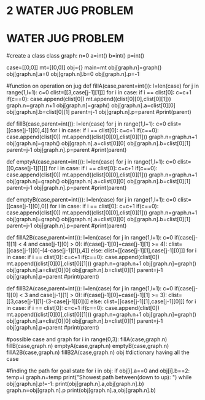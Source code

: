 # 2 WATER JUG PROBLEM  
# WATER JUG PROBLEM

#create a class
class graph:
    n=0
    a=int()
    b=int()
    p=int()

case=[[0,0]]
mt=[(0,0)]
obj={}
main=mt
obj[graph.n]=graph()
obj[graph.n].a=0
obj[graph.n].b=0
obj[graph.n].p=-1

#function on operation on jug
def fillA(case,parent=int()):
    l=len(case)
    for j in range(1,l+1):
        c=0
        clist=[[3,case[j-1][1]]]
        for i in case:
            if i == clist[0]:
                c=c+1
        if(c==0):
            case.append(clist[0])
            mt.append((clist[0][0],clist[0][1]))
            graph.n=graph.n+1
            obj[graph.n]=graph()
            obj[graph.n].a=clist[0][0]
            obj[graph.n].b=clist[0][1]
            parent=j-1
            obj[graph.n].p=parent
            #print(parent)
        
def fillB(case,parent=int()):
    l=len(case)
    for j in range(1,l+1):
        c=0
        clist=[[case[j-1][0],4]]
        for i in case:
            if i == clist[0]:
                c=c+1
        if(c==0):
            case.append(clist[0])
            mt.append((clist[0][0],clist[0][1]))
            graph.n=graph.n+1
            obj[graph.n]=graph()
            obj[graph.n].a=clist[0][0]
            obj[graph.n].b=clist[0][1]
            parent=j-1
            obj[graph.n].p=parent
            #print(parent)

def emptyA(case,parent=int()):
    l=len(case)
    for j in range(1,l+1):
        c=0
        clist=[[0,case[j-1][1]]]
        for i in case:
            if i == clist[0]:
                c=c+1
        if(c==0):
            case.append(clist[0])
            mt.append((clist[0][0],clist[0][1]))
            graph.n=graph.n+1
            obj[graph.n]=graph()
            obj[graph.n].a=clist[0][0]
            obj[graph.n].b=clist[0][1]
            parent=j-1
            obj[graph.n].p=parent
            #print(parent)
            
def emptyB(case,parent=int()):
    l=len(case)
    for j in range(1,l+1):
        c=0
        clist=[[case[j-1][0],0]]
        for i in case:
            if i == clist[0]:
                c=c+1
        if(c==0):
            case.append(clist[0])
            mt.append((clist[0][0],clist[0][1]))
            graph.n=graph.n+1
            obj[graph.n]=graph()
            obj[graph.n].a=clist[0][0]
            obj[graph.n].b=clist[0][1]
            parent=j-1
            obj[graph.n].p=parent
            #print(parent)
            
def fillA2B(case,parent=int()):
    l=len(case)
    for j in range(1,l+1):
        c=0
        if(case[j-1][1] < 4 and case[j-1][0] > 0):
            if(case[j-1][0]+case[j-1][1] >= 4):
                clist=[[case[j-1][0]-(4-case[j-1][1]),4]]
            else:
                clist=[[case[j-1][1],case[j-1][0]]]
            for i in case:
                if i == clist[0]:
                    c=c+1
            if(c==0):
                case.append(clist[0])
                mt.append((clist[0][0],clist[0][1]))
                graph.n=graph.n+1
                obj[graph.n]=graph()
                obj[graph.n].a=clist[0][0]
                obj[graph.n].b=clist[0][1]
                parent=j-1
                obj[graph.n].p=parent
                #print(parent)
                

def fillB2A(case,parent=int()):
    l=len(case)
    for j in range(1,l+1):
        c=0
        if(case[j-1][0] < 3 and case[j-1][1] > 0):
            if(case[j-1][0]+case[j-1][1] >= 3):
                clist=[[3,case[j-1][1]-(3-case[j-1][0])]]
            else:
                clist=[[case[j-1][1],case[j-1][0]]]
            for i in case:
                if i == clist[0]:
                    c=c+1
            if(c==0):
                case.append(clist[0])
                mt.append((clist[0][0],clist[0][1]))
                graph.n=graph.n+1
                obj[graph.n]=graph()
                obj[graph.n].a=clist[0][0]
                obj[graph.n].b=clist[0][1]
                parent=j-1
                obj[graph.n].p=parent
                #print(parent)

#possible case and graph
for i in range(0,3):
    fillA(case,graph.n)
    fillB(case,graph.n)
    emptyA(case,graph.n)
    emptyB(case,graph.n)
    fillA2B(case,graph.n)
    fillB2A(case,graph.n)
obj #dictionary having all the case

#finding the path for goal state
for i in obj:
    if obj[i].a==0 and obj[i].b==2:
        temp=i
graph.n=temp
print("Showest path between(down to up): ")
while obj[graph.n].p!=-1:
    print(obj[graph.n].a,obj[graph.n].b)
    graph.n=obj[graph.n].p
print(obj[graph.n].a,obj[graph.n].b)


